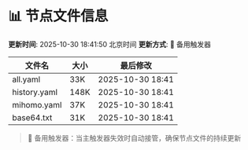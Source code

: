 # 📊 节点文件信息

**更新时间**: 2025-10-30 18:41:50 北京时间
**更新方式**: 🔄 备用触发器

| 文件名 | 大小 | 最后修改 |
|--------|------|----------|
| all.yaml | 33K | 2025-10-30 18:41 |
| history.yaml | 148K | 2025-10-30 18:41 |
| mihomo.yaml | 37K | 2025-10-30 18:41 |
| base64.txt | 31K | 2025-10-30 18:41 |

> 🔄 备用触发器：当主触发器失效时自动接管，确保节点文件的持续更新
